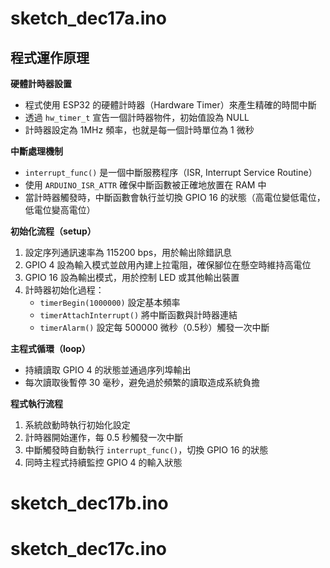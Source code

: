 # sketch_dec17a.ino

## 程式運作原理

**硬體計時器設置**
- 程式使用 ESP32 的硬體計時器（Hardware Timer）來產生精確的時間中斷
- 透過 `hw_timer_t` 宣告一個計時器物件，初始值設為 NULL
- 計時器設定為 1MHz 頻率，也就是每一個計時單位為 1 微秒

**中斷處理機制**
- `interrupt_func()` 是一個中斷服務程序（ISR, Interrupt Service Routine）
- 使用 `ARDUINO_ISR_ATTR` 確保中斷函數被正確地放置在 RAM 中
- 當計時器觸發時，中斷函數會執行並切換 GPIO 16 的狀態（高電位變低電位，低電位變高電位）

**初始化流程（setup）**
1. 設定序列通訊速率為 115200 bps，用於輸出除錯訊息
2. GPIO 4 設為輸入模式並啟用內建上拉電阻，確保腳位在懸空時維持高電位
3. GPIO 16 設為輸出模式，用於控制 LED 或其他輸出裝置
4. 計時器初始化過程：
   - `timerBegin(1000000)` 設定基本頻率
   - `timerAttachInterrupt()` 將中斷函數與計時器連結
   - `timerAlarm()` 設定每 500000 微秒（0.5秒）觸發一次中斷

**主程式循環（loop）**
- 持續讀取 GPIO 4 的狀態並通過序列埠輸出
- 每次讀取後暫停 30 毫秒，避免過於頻繁的讀取造成系統負擔

**程式執行流程**
1. 系統啟動時執行初始化設定
2. 計時器開始運作，每 0.5 秒觸發一次中斷
3. 中斷觸發時自動執行 `interrupt_func()`，切換 GPIO 16 的狀態
4. 同時主程式持續監控 GPIO 4 的輸入狀態

# sketch_dec17b.ino





















# sketch_dec17c.ino


































